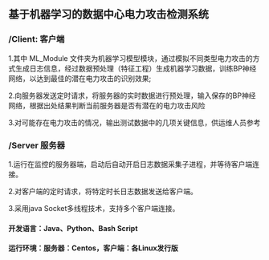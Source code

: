 ## 基于机器学习的数据中心电力攻击检测系统
### /Client: 客户端

1.其中 ML_Module 文件夹为机器学习模型模块，通过模拟不同类型电力攻击的方式生成日志信息，经过数据预处理（特征工程）生成机器学习数据，训练BP神经网络，以达到最佳的潜在电力攻击的识别效果;

2.向服务器发送定时请求，将服务器的实时数据进行预处理，输入保存的BP神经网络，根据出处结果判断当前服务器是否有潜在的电力攻击风险

3.对可能存在电力攻击的情况，输出测试数据中的几项关键信息，供运维人员参考


### /Server 服务器

1.运行在监控的服务器端，启动后自动开启日志数据采集子进程，并等待客户端连接。

2.对客户端的定时请求，将特定时长日志数据发送给客户端。

3.采用java Socket多线程技术，支持多个客户端连接。


#### 开发语言：Java、Python、Bash Script
#### 运行环境：服务器：Centos，客户端：各Linux发行版

